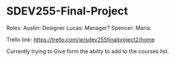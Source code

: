 # SDEV255-Final-Project

Roles: 
Austin: Designer
Lucas: Manager?
Spencer: 
Maria: 

Trello link: https://trello.com/w/sdev255finalproject2/home

Currently trying to Give form the abilty to add to the courses list.
